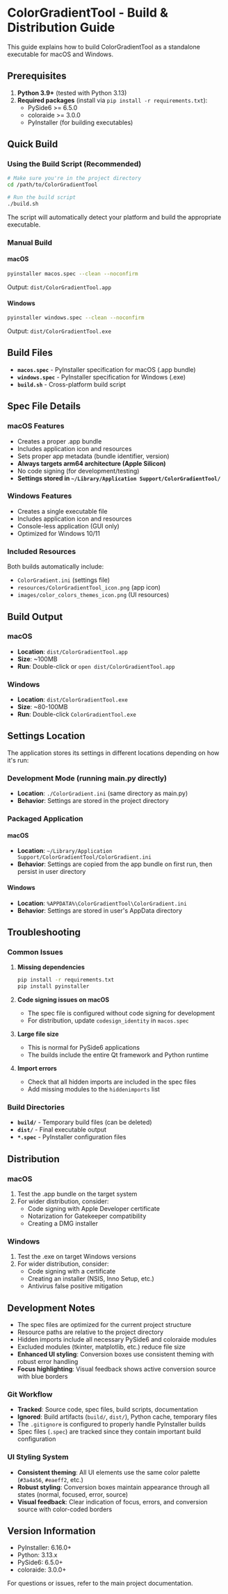 # ColorGradientTool - Build & Distribution Guide

This guide explains how to build ColorGradientTool as a standalone executable for macOS and Windows.

## Prerequisites

1. **Python 3.9+** (tested with Python 3.13)
2. **Required packages** (install via `pip install -r requirements.txt`):
   - PySide6 >= 6.5.0
   - coloraide >= 3.0.0
   - PyInstaller (for building executables)

## Quick Build

### Using the Build Script (Recommended)

```bash
# Make sure you're in the project directory
cd /path/to/ColorGradientTool

# Run the build script
./build.sh
```

The script will automatically detect your platform and build the appropriate executable.

### Manual Build

#### macOS
```bash
pyinstaller macos.spec --clean --noconfirm
```
Output: `dist/ColorGradientTool.app`

#### Windows
```bash
pyinstaller windows.spec --clean --noconfirm
```
Output: `dist/ColorGradientTool.exe`

## Build Files

- **`macos.spec`** - PyInstaller specification for macOS (.app bundle)
- **`windows.spec`** - PyInstaller specification for Windows (.exe)
- **`build.sh`** - Cross-platform build script

## Spec File Details

### macOS Features
- Creates a proper .app bundle
- Includes application icon and resources
- Sets proper app metadata (bundle identifier, version)
- **Always targets arm64 architecture (Apple Silicon)**
- No code signing (for development/testing)
- **Settings stored in `~/Library/Application Support/ColorGradientTool/`**

### Windows Features
- Creates a single executable file
- Includes application icon and resources
- Console-less application (GUI only)
- Optimized for Windows 10/11

### Included Resources
Both builds automatically include:
- `ColorGradient.ini` (settings file)
- `resources/ColorGradientTool_icon.png` (app icon)
- `images/color_colors_themes_icon.png` (UI resources)

## Build Output

### macOS
- **Location**: `dist/ColorGradientTool.app`
- **Size**: ~100MB
- **Run**: Double-click or `open dist/ColorGradientTool.app`

### Windows
- **Location**: `dist/ColorGradientTool.exe`
- **Size**: ~80-100MB
- **Run**: Double-click `ColorGradientTool.exe`

## Settings Location

The application stores its settings in different locations depending on how it's run:

### Development Mode (running main.py directly)
- **Location**: `./ColorGradient.ini` (same directory as main.py)
- **Behavior**: Settings are stored in the project directory

### Packaged Application
#### macOS
- **Location**: `~/Library/Application Support/ColorGradientTool/ColorGradient.ini`
- **Behavior**: Settings are copied from the app bundle on first run, then persist in user directory

#### Windows
- **Location**: `%APPDATA%\ColorGradientTool\ColorGradient.ini`
- **Behavior**: Settings are stored in user's AppData directory

## Troubleshooting

### Common Issues

1. **Missing dependencies**
   ```bash
   pip install -r requirements.txt
   pip install pyinstaller
   ```

2. **Code signing issues on macOS**
   - The spec file is configured without code signing for development
   - For distribution, update `codesign_identity` in `macos.spec`

3. **Large file size**
   - This is normal for PySide6 applications
   - The builds include the entire Qt framework and Python runtime

4. **Import errors**
   - Check that all hidden imports are included in the spec files
   - Add missing modules to the `hiddenimports` list

### Build Directories

- **`build/`** - Temporary build files (can be deleted)
- **`dist/`** - Final executable output
- **`*.spec`** - PyInstaller configuration files

## Distribution

### macOS
1. Test the .app bundle on the target system
2. For wider distribution, consider:
   - Code signing with Apple Developer certificate
   - Notarization for Gatekeeper compatibility
   - Creating a DMG installer

### Windows
1. Test the .exe on target Windows versions
2. For wider distribution, consider:
   - Code signing with a certificate
   - Creating an installer (NSIS, Inno Setup, etc.)
   - Antivirus false positive mitigation

## Development Notes

- The spec files are optimized for the current project structure
- Resource paths are relative to the project directory
- Hidden imports include all necessary PySide6 and coloraide modules
- Excluded modules (tkinter, matplotlib, etc.) reduce file size
- **Enhanced UI styling**: Conversion boxes use consistent theming with robust error handling
- **Focus highlighting**: Visual feedback shows active conversion source with blue borders

### Git Workflow
- **Tracked**: Source code, spec files, build scripts, documentation
- **Ignored**: Build artifacts (`build/`, `dist/`), Python cache, temporary files
- The `.gitignore` is configured to properly handle PyInstaller builds
- Spec files (`.spec`) are tracked since they contain important build configuration

### UI Styling System
- **Consistent theming**: All UI elements use the same color palette (`#3a4a56`, `#eaeff2`, etc.)
- **Robust styling**: Conversion boxes maintain appearance through all states (normal, focused, error, source)
- **Visual feedback**: Clear indication of focus, errors, and conversion source with color-coded borders

## Version Information

- PyInstaller: 6.16.0+
- Python: 3.13.x
- PySide6: 6.5.0+
- coloraide: 3.0.0+

For questions or issues, refer to the main project documentation.